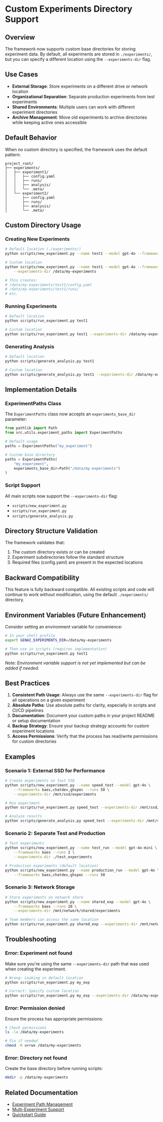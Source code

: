 # Custom Experiments Directory Support

## Overview

The framework now supports custom base directories for storing experiment data. By default, all experiments are stored in `./experiments/`, but you can specify a different location using the `--experiments-dir` flag.

## Use Cases

- **External Storage**: Store experiments on a different drive or network location
- **Organizational Separation**: Separate production experiments from test experiments
- **Shared Environments**: Multiple users can work with different experiment directories
- **Archive Management**: Move old experiments to archive directories while keeping active ones accessible

## Default Behavior

When no custom directory is specified, the framework uses the default pattern:

```
project_root/
├── experiments/
│   ├── experiment1/
│   │   ├── config.yaml
│   │   ├── runs/
│   │   ├── analysis/
│   │   └── .meta/
│   └── experiment2/
│       ├── config.yaml
│       ├── runs/
│       ├── analysis/
│       └── .meta/
```

## Custom Directory Usage

### Creating New Experiments

```bash
# Default location (./experiments/)
python scripts/new_experiment.py --name test1 --model gpt-4o --frameworks baes --runs 10

# Custom location
python scripts/new_experiment.py --name test1 --model gpt-4o --frameworks baes --runs 10 \
    --experiments-dir /data/my-experiments

# This creates:
# /data/my-experiments/test1/config.yaml
# /data/my-experiments/test1/runs/
# etc.
```

### Running Experiments

```bash
# Default location
python scripts/run_experiment.py test1

# Custom location
python scripts/run_experiment.py test1 --experiments-dir /data/my-experiments
```

### Generating Analysis

```bash
# Default location
python scripts/generate_analysis.py test1

# Custom location
python scripts/generate_analysis.py test1 --experiments-dir /data/my-experiments
```

## Implementation Details

### ExperimentPaths Class

The `ExperimentPaths` class now accepts an `experiments_base_dir` parameter:

```python
from pathlib import Path
from src.utils.experiment_paths import ExperimentPaths

# Default usage
paths = ExperimentPaths("my_experiment")

# Custom base directory
paths = ExperimentPaths(
    "my_experiment",
    experiments_base_dir=Path("/data/my-experiments")
)
```

### Script Support

All main scripts now support the `--experiments-dir` flag:

- `scripts/new_experiment.py`
- `scripts/run_experiment.py`
- `scripts/generate_analysis.py`

## Directory Structure Validation

The framework validates that:

1. The custom directory exists or can be created
2. Experiment subdirectories follow the standard structure
3. Required files (config.yaml) are present in the expected locations

## Backward Compatibility

This feature is fully backward compatible. All existing scripts and code will continue to work without modification, using the default `./experiments/` directory.

## Environment Variables (Future Enhancement)

Consider setting an environment variable for convenience:

```bash
# In your shell profile
export GENAI_EXPERIMENTS_DIR=/data/my-experiments

# Then use in scripts (requires implementation)
python scripts/run_experiment.py test1
```

*Note: Environment variable support is not yet implemented but can be added if needed.*

## Best Practices

1. **Consistent Path Usage**: Always use the same `--experiments-dir` flag for all operations on a given experiment
2. **Absolute Paths**: Use absolute paths for clarity, especially in scripts and CI/CD pipelines
3. **Documentation**: Document your custom paths in your project README or setup documentation
4. **Backup Strategy**: Ensure your backup strategy accounts for custom experiment locations
5. **Access Permissions**: Verify that the process has read/write permissions for custom directories

## Examples

### Scenario 1: External SSD for Performance

```bash
# Create experiments on fast SSD
python scripts/new_experiment.py --name speed_test --model gpt-4o \
    --frameworks baes,chatdev,ghspec --runs 50 \
    --experiments-dir /mnt/ssd/experiments

# Run experiment
python scripts/run_experiment.py speed_test --experiments-dir /mnt/ssd/experiments

# Analyze results
python scripts/generate_analysis.py speed_test --experiments-dir /mnt/ssd/experiments
```

### Scenario 2: Separate Test and Production

```bash
# Test experiments
python scripts/new_experiment.py --name test_run --model gpt-4o-mini \
    --frameworks baes --runs 2 \
    --experiments-dir ./test_experiments

# Production experiments (default location)
python scripts/new_experiment.py --name production_run --model gpt-4o \
    --frameworks baes,chatdev,ghspec --runs 50
```

### Scenario 3: Network Storage

```bash
# Store experiments on network share
python scripts/new_experiment.py --name shared_exp --model gpt-4o \
    --frameworks baes --runs 20 \
    --experiments-dir /mnt/network/shared/experiments

# Team members can access the same location
python scripts/run_experiment.py shared_exp --experiments-dir /mnt/network/shared/experiments
```

## Troubleshooting

### Error: Experiment not found

Make sure you're using the same `--experiments-dir` path that was used when creating the experiment.

```bash
# Wrong: Looking in default location
python scripts/run_experiment.py my_exp

# Correct: Specify custom location
python scripts/run_experiment.py my_exp --experiments-dir /data/my-experiments
```

### Error: Permission denied

Ensure the process has appropriate permissions:

```bash
# Check permissions
ls -la /data/my-experiments

# Fix if needed
chmod -R u+rwx /data/my-experiments
```

### Error: Directory not found

Create the base directory before running scripts:

```bash
mkdir -p /data/my-experiments
```

## Related Documentation

- [Experiment Path Management](./experiment_paths.md)
- [Multi-Experiment Support](./MULTI_EXPERIMENT_CLEAN_DESIGN.md)
- [Quickstart Guide](./quickstart.md)
